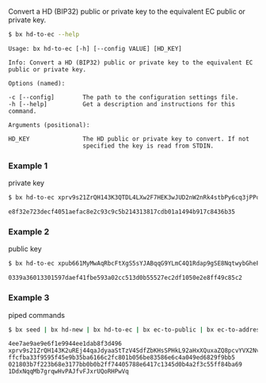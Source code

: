 Convert a HD (BIP32) public or private key to the equivalent EC public or private key.
```sh
$ bx hd-to-ec --help
```
```
Usage: bx hd-to-ec [-h] [--config VALUE] [HD_KEY]                        

Info: Convert a HD (BIP32) public or private key to the equivalent EC    
public or private key.                                                   

Options (named):

-c [--config]        The path to the configuration settings file.        
-h [--help]          Get a description and instructions for this command.

Arguments (positional):

HD_KEY               The HD public or private key to convert. If not     
                     specified the key is read from STDIN.
```
### Example 1
private key
```sh
$ bx hd-to-ec xprv9s21ZrQH143K3QTDL4LXw2F7HEK3wJUD2nW2nRk4stbPy6cq3jPPqjiChkVvvNKmPGJxWUtg6LnF5kejMRNNU3TGtRBeJgk33yuGBxrMPHi
```
```
e8f32e723decf4051aefac8e2c93c9c5b214313817cdb01a1494b917c8436b35
```
### Example 2
public key
```sh
$ bx hd-to-ec xpub661MyMwAqRbcFtXgS5sYJABqqG9YLmC4Q1Rdap9gSE8NqtwybGhePY2gZ29ESFjqJoCu1Rupje8YtGqsefD265TMg7usUDFdp6W1EGMcet8
```
```
0339a36013301597daef41fbe593a02cc513d0b55527ec2df1050e2e8ff49c85c2
```
### Example 3
piped commands
```sh
$ bx seed | bx hd-new | bx hd-to-ec | bx ec-to-public | bx ec-to-address
```
```
4ee7ae9ae9e6f1e9944ee1dab8f3d496
xprv9s21ZrQH143K2uREj44qaJdyaaStTzV4SdfZbKHsSPHkL92aHxXQuxaZQ8pcvYVX2NvosgjGhJ38r7V7dEmUqaDJm9mtKPNx1mNbGLtmjGw
ffcfba33f9595f45e9b35ba6166c2fc801b056be83586e6c4a049ed6829f9bb5
021803b7f223b68e3177bb0b0b2ff74405788e6417c1345d0b4a2f3c55ff84ba69
1DdxNqqMb7grqwHvPAJfvFJxrUQoRHPwVq
```
